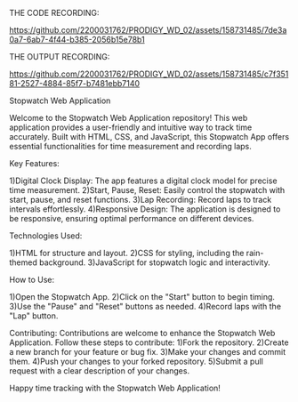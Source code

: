 THE CODE RECORDING:

https://github.com/2200031762/PRODIGY_WD_02/assets/158731485/7de3a0a7-6ab7-4f44-b385-2056b15e78b1

THE OUTPUT RECORDING:

https://github.com/2200031762/PRODIGY_WD_02/assets/158731485/c7f35181-2527-4884-85f7-b7481ebb7140

Stopwatch Web Application

Welcome to the Stopwatch Web Application repository! This web application provides a user-friendly and intuitive way to track time accurately. Built with HTML, CSS, and JavaScript, this Stopwatch App offers essential functionalities for time measurement and recording laps.

Key Features:

1)Digital Clock Display: The app features a digital clock model for precise time measurement.
2)Start, Pause, Reset: Easily control the stopwatch with start, pause, and reset functions.
3)Lap Recording: Record laps to track intervals effortlessly.
4)Responsive Design: The application is designed to be responsive, ensuring optimal performance on different devices.

Technologies Used:

1)HTML for structure and layout.
2)CSS for styling, including the rain-themed background.
3)JavaScript for stopwatch logic and interactivity.

How to Use:

1)Open the Stopwatch App.
2)Click on the "Start" button to begin timing.
3)Use the "Pause" and "Reset" buttons as needed.
4)Record laps with the "Lap" button.

Contributing:
Contributions are welcome to enhance the Stopwatch Web Application. Follow these steps to contribute:
1)Fork the repository.
2)Create a new branch for your feature or bug fix.
3)Make your changes and commit them.
4)Push your changes to your forked repository.
5)Submit a pull request with a clear description of your changes.

Happy time tracking with the Stopwatch Web Application!

